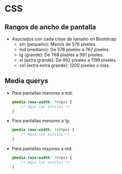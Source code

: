 # CSS

## Rangos de ancho de pantalla 
+ Asociados con cada clase de tamaño en Bootstrap:
    + sm (pequeño): Menos de 576 píxeles.
    + md (mediano): De 576 píxeles a 767 píxeles.
    + lg (grande): De 768 píxeles a 991 píxeles.
    + xl (extra grande): De 992 píxeles a 1199 píxeles.
    + xxl (extra extra grande): 1200 píxeles o más.

## Media querys
+ Para pantallas menores a md:
    ```css
    @media (max-width: 768px) {
        /* Aquí los estilos */
    }    
    ```
+ Para pantallas menores a lg:
    ```css
    @media (max-width: 1400px) {
        /* Aquí los estilos */
    }    
    ```
+ Para pantallas mayores a md:
    ```css
    @media (min-width: 768px) {
        /* Aquí los estilos */
    }    
    ```
  